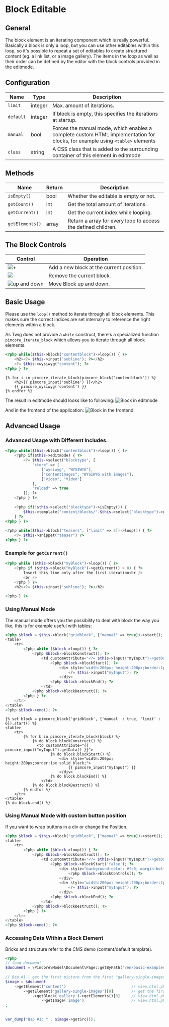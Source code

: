 # Block Editable

## General

The block element is an iterating component which is really powerful.
Basically a block is only a loop, but you can use other editables within this loop, so it's possible to repeat a set of 
editables to create structured content (eg. a link list, or a image gallery).
The items in the loop as well as their order can be defined by the editor with the block controls provided in the editmode. 

## Configuration

| Name        | Type      | Description                                                                                                                  |
|-------------|-----------|------------------------------------------------------------------------------------------------------------------------------|
| `limit`     | integer   | Max. amount of iterations.                                                                                                   |
| `default`   | integer   | If block is empty, this specifies the iterations at startup.                                                                 |
| `manual`    | bool      | Forces the manual mode, which enables a complete custom HTML implementation for blocks, for example using `<table>` elements |
| `class`     | string    | A CSS class that is added to the surrounding container of this element in editmode                                           |

## Methods

| Name            | Return    | Description                                                   |
|-----------------|-----------|---------------------------------------------------------------|
| `isEmpty()`     | bool      | Whether the editable is empty or not.                         |
| `getCount()`    | int       | Get the total amount of iterations.                           |
| `getCurrent()`  | int       | Get the current index while looping.                          |
| `getElements()` | array     | Return a array for every loop to access the defined children. |

## The Block Controls

| Control                                   | Operation                                |
|-------------------------------------------|------------------------------------------|
| ![+](../../img/block_plus.png)            | Add a new block at the current position. |
| ![-](../../img/block_x.png)               | Remove the current block.                |
| ![up and down](../../img/block_order.png) | Move Block up and down.                  |

## Basic Usage

Please use the `loop()` method to iterate through all block elements. This makes sure the correct indices are set internally
to reference the right elements within a block.

As Twig does not provide a `while` construct, there's a specialized function `pimcore_iterate_block` which allows you
to iterate through all block elements.

<div class="code-section">

```php
<?php while($this->block("contentblock")->loop()) { ?>
    <h2><?= $this->input("subline"); ?></h2>
    <?= $this->wysiwyg("content"); ?>
<?php } ?>
```

```twig
{% for i in pimcore_iterate_block(pimcore_block('contentblock')) %}
    <h2>{{ pimcore_input('subline') }}</h2>
    {{ pimcore_wysiwyg('content') }}
{% endfor %}
```

</div>

The result in editmode should looks like to following: 
![Block in editmode](../../img/block_editmode.png)

And in the frontend of the application:
![Block in the frontend](../../img/block_frontend_preview.png)

## Advanced Usage
### Advanced Usage with Different Includes.

```php
<?php while($this->block("contentblock")->loop()) { ?>
    <?php if($this->editmode) { ?>
        <?= $this->select("blocktype", [
            "store" => [
                ["wysiwyg", "WYSIWYG"],
                ["contentimages", "WYSIWYG with images"],
                ["video", "Video"]
            ],
            "reload" => true
        ]); ?>
    <?php } ?>
     
    <?php if(!$this->select("blocktype")->isEmpty()) {
        $this->template("content/blocks/".$this->select("blocktype")->getData().".php");
    } ?>
<?php } ?>
 
<?php while($this->block("teasers", ["limit" => 2])->loop()) { ?>
    <?= $this->snippet("teaser") ?>
<?php } ?>
```

### Example for `getCurrent()`
```php
<?php while ($this->block("myBlock")->loop()) { ?>
    <?php if ($this->block("myBlock")->getCurrent() > 0) { ?>
        Insert this line only after the first iteration<br />
        <br />
    <?php } ?>
    <h2><?= $this->input("subline"); ?></h2>
     
<?php } ?>
```

### Using Manual Mode

The manual mode offers you the possibility to deal with block the way you like, this is for example useful with tables: 

```php
<?php $block = $this->block("gridblock", ["manual" => true])->start(); ?>
<table>
    <tr>
        <?php while ($block->loop()) { ?>
            <?php $block->blockConstruct(); ?>
                <td customAttribute="<?= $this->input("myInput")->getData() ?>">
                    <?php $block->blockStart(); ?>
                        <div style="width:200px; height:200px;border:1px solid black;">
                            <?= $this->input("myInput"); ?>
                        </div>
                    <?php $block->blockEnd(); ?>
                </td>
            <?php $block->blockDestruct(); ?>
        <?php } ?>
    </tr>
</table>
<?php $block->end(); ?>
```

```twig
{% set block = pimcore_block('gridblock', {'manual' : true, 'limit' : 6}).start() %}
<table>
    <tr>
        {% for b in pimcore_iterate_block(block) %}
            {% do block.blockConstruct() %}
              <td customAttribute="{{ pimcore_input("myInput").getData() }}">
                    {% do block.blockStart() %}
                        <div style="width:200px; height:200px;border:1px solid black;">
                            {{ pimcore_input("myInput") }}
                        </div>
                    {% do block.blockEnd() %}
                </td>
            {% do block.blockDestruct() %}
        {% endfor %}
    </tr>
</table>
{% do block.end() %}
```
### Using Manual Mode with custom button position

If you want to wrap buttons in a div or change the Position.

```php
<?php $block = $this->block("gridblock", ["manual" => true])->start(); ?>
<table>
    <tr>
        <?php while ($block->loop()) { ?>
            <?php $block->blockConstruct(); ?>
                <td customAttribute="<?= $this->input("myInput")->getData() ?>">
                    <?php $block->blockStart('false'); ?>
                        <div style="background-color: #fc0; margin-bottom: 10px; padding: 5px; border: 1px solid black;">
                            <?php $block->blockControls(); ?>
                        </div>
                        <div style="width:200px; height:200px;border:1px solid black;">
                            <?= $this->input("myInput"); ?>
                        </div>
                    <?php $block->blockEnd(); ?>
                </td>
            <?php $block->blockDestruct(); ?>
        <?php } ?>
    </tr>
</table>
<?php $block->end(); ?>
```


### Accessing Data Within a Block Element

Bricks and structure refer to the CMS demo (content/default template).

```php
<?php
// load document
$document = \Pimcore\Model\Document\Page::getByPath('/en/basic-examples/galleries');
 
// Bsp #1 | get the first picture from the first "gallery-single-images" brick
$image = $document
    ->getElement('content')                             // view.html.php > $this->areablock('content')
        ->getElement('gallery-single-images')[0]        // get the first entry for this brick
            ->getBlock('gallery')->getElements()[0]     // view.html.php > $this->block("gallery")->loop()
                ->getImage('image')                     // view.html.php > $this->image("image")
;
 
 
var_dump("Bsp #1: " . $image->getSrc());
```
